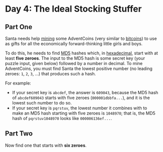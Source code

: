 # Day 4: The Ideal Stocking Stuffer

## Part One

Santa needs help [mining](https://en.wikipedia.org/wiki/Bitcoin#Mining) some
AdventCoins (very similar to [bitcoins](https://en.wikipedia.org/wiki/Bitcoin))
to use as gifts for all the economically forward-thinking little girls and boys.

To do this, he needs to find [MD5](https://en.wikipedia.org/wiki/MD5) hashes
which, in [hexadecimal](https://en.wikipedia.org/wiki/Hexadecimal), start with
at least **five zeroes**. The input to the MD5 hash is some secret key (your puzzle
input, given below) followed by a number in decimal. To mine AdventCoins, you
must find Santa the lowest positive number (no leading zeroes: `1`, `2`, `3`, ...)
that produces such a hash.

For example:

- If your secret key is `abcdef`, the answer is `609043`, because the MD5 hash of
  `abcdef609043` starts with five zeroes (`000001dbbfa...`), and it is the lowest
  such number to do so.
- If your secret key is `pqrstuv`, the lowest number it combines with to make an
MD5 hash starting with five zeroes is `1048970`; that is, the MD5 hash of
`pqrstuv1048970` looks like `000006136ef...`.

## Part Two

Now find one that starts with **six zeroes**.